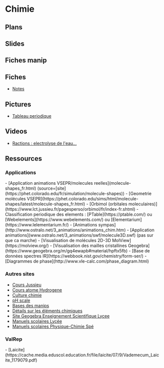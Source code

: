 <h1> Chimie </h1>

<h2> Plans </h2>

<h2> Slides </h2>

<h2> Fiches manip </h2>

<h2> Fiches </h2>

- [Notes](notes.docx)

<h2> Pictures </h2>

- [Tableau periodique](tableau_periodique-couleur.png)

<h2> Videos </h2>

- [Ractions : electrolyse de l'eau...](https://www.beautifulchemistry.net/reaction)


<h2> Ressources </h2>

<h3> Applications </h3>
- [Application animations VSEPR/molecules reelles](molecule-shapes_fr.html) (source=[site](https://phet.colorado.edu/fr/simulation/molecule-shapes))
- [Geometrie molécules VSEPR](https://phet.colorado.edu/sims/html/molecule-shapes/latest/molecule-shapes_fr.html)
- [Orbimol (orbitales moleculaires)](https://www.lct.jussieu.fr/pagesperso/orbimol/fr/index-fr.shtml)
- Classification periodique des elements : [PTable](https://ptable.com/) ou [Webelements](https://www.webelements.com/) ou [Elementarium](https://www.lelementarium.fr/)
- [Animations sympas](http://www.ostralo.net/3_animations/animations_chim.htm)
- [Application animations](www.ostralo.net/3_animations/swf/molecule3D.swf) (pas sur que ca marche)
- [Visualisation de molécules 2D-3D MolView](https://molview.org/)
- [Visualisation des mailles cristallines Geogebra](https://www.geogebra.org/m/gq4ewapb#material/hpftx5fb)
- [Base de données spectres IR](https://webbook.nist.gov/chemistry/form-ser/)
- [Diagrammes de phase](http://www.vle-calc.com/phase_diagram.html)

<h3> Autres sites </h3>

- [Cours Jussieu](https://www.lct.jussieu.fr/pagesperso/chaquin/)
- [Cours atome Hydrogene](https://www.lct.jussieu.fr/pagesperso/chaquin/2.Atome_Hydrogene.pdf)
- [Culture chimie](http://culturesciences.chimie.ens.fr/)
- [pH scale](https://www.compoundchem.com/2015/07/09/ph-scale/)
- [Bases des manips](http://chimactiv.agroparistech.fr/fr/bases)
- [Détails sur les éléments chimiques](https://www.elementschimiques.fr/?fr)
- [Site Geogebra Enseignement Scientifique Lycee](https://www.geogebra.org/m/gq4ewapb)
- [Manuels scolaires Lycée](https://mesmanuels.fr/?version=acces-libre&discipline=physique-chimie)
- [Manuels scolaires Physique-Chimie Spé](https://manuelnumeriquemax.belin.education/#books)


<h3> ValRep </h3>
- [Laicite](https://cache.media.eduscol.education.fr/file/laicite/07/9/Vademecum_Laicite_1179079.pdf)


